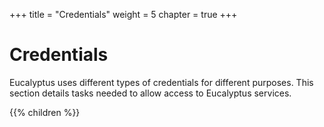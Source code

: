 +++
title = "Credentials"
weight = 5
chapter = true
+++


# Credentials
Eucalyptus uses different types of credentials for different purposes. This section details tasks needed to allow access to Eucalyptus services.

{{% children %}}
